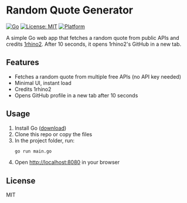 # Random Quote Generator

[![Go](https://img.shields.io/badge/Go-1.22-blue?logo=go)](https://golang.org/) [![License: MIT](https://img.shields.io/badge/License-MIT-yellow.svg)](LICENSE) [![Platform](https://img.shields.io/badge/Platform-Windows%20%7C%20Linux%20%7C%20macOS-lightgrey)](#)

A simple Go web app that fetches a random quote from public APIs and credits [1rhino2](https://github.com/1rhino2). After 10 seconds, it opens 1rhino2's GitHub in a new tab.

## Features

- Fetches a random quote from multiple free APIs (no API key needed)
- Minimal UI, instant load
- Credits 1rhino2
- Opens GitHub profile in a new tab after 10 seconds

## Usage

1. Install Go ([download](https://golang.org/dl/))
2. Clone this repo or copy the files
3. In the project folder, run:
   ```sh
   go run main.go
   ```
4. Open [http://localhost:8080](http://localhost:8080) in your browser

## License

MIT
